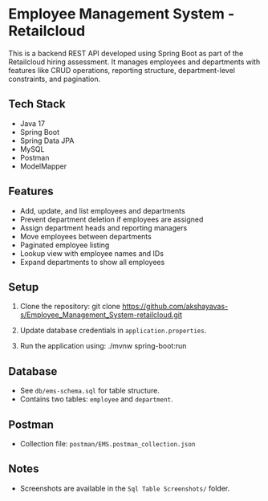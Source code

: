 # Employee Management System - Retailcloud
This is a backend REST API developed using Spring Boot as part of the Retailcloud hiring assessment. It manages employees and departments with features like CRUD operations, reporting structure, department-level constraints, and pagination.

## Tech Stack
- Java 17
- Spring Boot
- Spring Data JPA
- MySQL
- Postman
- ModelMapper

## Features
- Add, update, and list employees and departments
- Prevent department deletion if employees are assigned
- Assign department heads and reporting managers
- Move employees between departments
- Paginated employee listing
- Lookup view with employee names and IDs
- Expand departments to show all employees

## Setup
1. Clone the repository:
   git clone https://github.com/akshayavas-s/Employee_Management_System-retailcloud.git

2. Update database credentials in `application.properties`.

3. Run the application using:
   ./mvnw spring-boot:run

## Database
- See `db/ems-schema.sql` for table structure.
- Contains two tables: `employee` and `department`.

## Postman
- Collection file: `postman/EMS.postman_collection.json`

## Notes
- Screenshots are available in the `Sql Table Screenshots/` folder.

